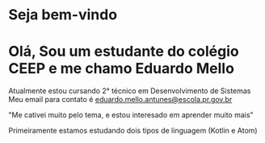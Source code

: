 # Seja bem-vindo

# Olá, Sou um estudante do colégio CEEP e me chamo Eduardo Mello

Atualmente estou cursando 2° técnico em Desenvolvimento de Sistemas
Meu email para contato é eduardo.mello.antunes@escola.pr.gov.br

"Me cativei muito pelo tema, e estou interesado em aprender muito mais"

Primeiramente estamos estudando dois tipos de linguagem (Kotlin e Atom)
